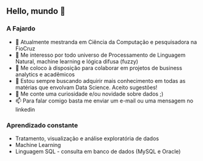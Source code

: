 ## Hello, mundo 👋

### A Fajardo

- 🔭 Atualmente mestranda em Ciência da Computação e pesquisadora na FioCruz
- 🌱 Me interesso por todo universo de Processamento de Linguagem Natural, machine learning e lógica difusa (fuzzy)
- 👯 Me coloco à disposição para colaborar em projetos de business analytics e acadêmicos
- 🤔 Estou sempre buscando adquirir mais conhecimento em todas as matérias que envolvam Data Science. Aceito sugestões!
- 💬 Me conte uma curiosidade e/ou novidade sobre dados ;)
- 📫 Para falar comigo basta me enviar um e-mail ou uma mensagem no linkedin

### Aprendizado constante

- Tratamento, visualização e análise exploratória de dados
- Machine Learning
- Linguagem SQL - consulta em banco de dados (MySQL e Oracle)
